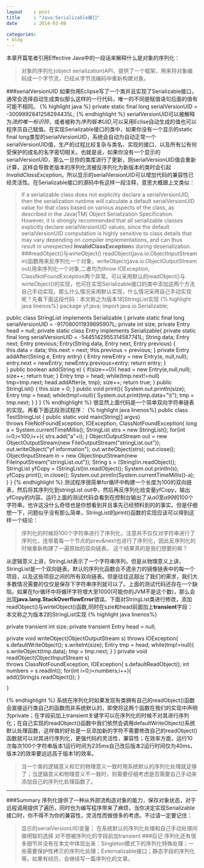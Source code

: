 ```yaml
---
layout    : post
title     : "Java:Serializable接口"
date      : 2014-03-08

categories:
- blog
---
```


本章开篇笔者引用Effective Java中的一段话来解释什么是对象的序列化：
>对象的序列化(object serialization)API，提供了一个框架，用来将对象编码成一个字节流，已经从字节流编码中重新构建对象。

###serialVersionUID
如果你用Eclipse写了一个类并且实现了Serializable接口，通常会选择自动生成类似那么这样的一行代码，唯一的不同是赋值语句后面的值有可能不相同。
{% highlight java %}
private static final long serialVersionUID = -3009892641258294435L;
{% endhighlight %}
serialVersionUID可以被解释为*流的唯一标识符*，或者被称为*序列版本UID*,可以采用Eclise自动生成的值也可以程序员自己赋值。在实现Serializable接口的类中，如果你没有一个显示的static final long类型的serialVersionUID，系统会自动为自动正常一个serialVersionUID值，生产的过程比较复杂与类名、实现的接口、以及所有公有何受保护的成名的名字密切相关。也就是说，如果你没有一个显示的serialVersionUID，那么一旦你的类库进行了更新，则serialVersionUID值会重新计算，这样会导致老版本的序列化流被反序列化为新版本的类时会引起*InvalidClassException*。所以显示的serialVersionUID可以增加代码的兼容性已经灵活性。在Serializable接口的源码中有这样一段注释，意思大概跟上文类似：
>If a serializable class does not explicitly declare a serialVersionUID, then
the serialization runtime will calculate a default serialVersionUID value
 for that class based on various aspects of the class, as described in the
Java(TM) Object Serialization Specification.  However, it is strongly
 recommended that all serializable classes explicitly declare
 serialVersionUID values, since the default serialVersionUID computation is
 highly sensitive to class details that may vary depending on compiler
implementations, and can thus result in unexpected **InvalidClassException**s during deserialization.
###readObject()与wirteObject()
readObject(java.io.ObjectInputStream in)函数用来反序列化一个对象，writeObject(java.io.ObjectOutputStream out)用来序列化一个对象,二者均为throw IOException, ClassNotFoundException两个异常。可以采用默认的readObject()与wirteObject()的实现，也可在实现Serializable接口的类中添加这两个方法自己手动实现。那么什么情况采用默认实现，什么情况采用自己手动实现呢？先看下面这段代码：本文称之为版本1的StringList实现
{% highlight java linenos%}
package yf.java;
import java.io.Serializable;

public class StringList implements Serializable {
	private static final long serialVersionUID = -917080011939695907L;
	private int size;
	private Entry head = null;
	private static class Entry implements Serializable{
		private static final long serialVersionUID = -5445142955314587741L;
		String data;
		Entry next;
		Entry previous;
		Entry(String data, Entry next, Entry previous) {
		    this.data = data;
		    this.next = next;
		    this.previous = previous;
		}
	    private Entry addAfter(String e, Entry entry) {
			Entry newEntry = new Entry(e, null,null);
			entry.next = newEntry;
			newEntry.previous=entry;
			return entry;
	    }	   
	}
	public boolean add(String e) { 
		if(size==0){
			head = new Entry(e,null,null);
			size++;
			return true;
		}
		Entry tmp = head;
		while(tmp.next!=null)
			tmp=tmp.next;
		head.addAfter(e, tmp);
		size++;
	    return true;
	}
	public StringList() {
		this.size = 0;
	}
	public void print(){
		System.out.println(size);
		Entry tmp = head;
		while(tmp!=null){
			System.out.print(tmp.data+"\t");
			tmp = tmp.next;
		}
	}
}
{% endhighlight %}
很显然上面代码是一个简单双向字符串链表的实现。再看下面这段测试程序：
{% highlight java linenos%}
public class TestStringList {
	public static void main(String[] argvs)       
			throws FileNotFoundException, IOException, ClassNotFoundException{
		long a = System.currentTimeMillis();
		StringList strs = new StringList();
		for(int i=0;i<100;i++){
			strs.add("a"+i);
		}
		ObjectOutputStream out = new ObjectOutputStream(new FileOutputStream("stringList.out"));
		out.writeObject("yf information");
		out.writeObject(strs);
		out.close();
		ObjectInputStream in = new ObjectInputStream(new FileInputStream("stringList.out"));
		String s = (String)in.readObject();
		StringList yfCopy = (StringList)in.readObject();
		System.out.println(s);
		yfCopy.print();
		in.close();
		System.out.println(System.currentTimeMillis()-a);
	}
}
{% endhighlight %}
测试程序很简单for循环中构建一个长度为100的双向链表，然后将其序列化到stringList.out中，然后再反序列化给变量yfCopy，输出yfCopy的内容。运行上面的测试代码会看到在控制台输出了从*a0*至*a99*的100个字符串。也许这没什么奇怪也是你想看到并且事先已经预料到的的事实。但是仔细想一下，问题似乎没有那么简单，StringList的print()函数的实现应该可以得到这样一个结论：
>序列化的时候将100个字符串进行了序列化，注意并不仅仅对字符串进行了序列化，连带着每一个节点的prev&next也进行了序列化，因此反序列化的时候重新构建了一遍原始的双向链表。
这个结果真的是我们想要的嘛？

从逻辑意义上讲，StringList表示了一个字符串序列。但是从物理意义上讲，StringList是一个双向链表。默认的序列化函数会不遗余力的镜像链表中的每一个项目，以及这些项目之间的所有双向链表。但是往往这超出了我们的需求，我们大多数情况需要的仅仅是保存下字符串序列就可以了。上面的测试代码还存在一个缺陷，如果在for循环中将循环字符增大至1000(可能你的JVM不是这个数)，那么会出现**java.lang.StackOverflowError**错误。下面对StringList类进行修改，添加readObject()与wirteObject()函数,同时在szie和head前面加上**transient**字段：本文称之为版本2的StringList实现
{% highlight java linenos%}

private transient int size;
private transient Entry head = null;


private void writeObject(ObjectOutputStream s) throws IOException{
		s.defaultWriteObject();
		s.writeInt(size);
		Entry tmp = head;
		while(tmp!=null){
			s.writeObject(tmp.data);
			tmp = tmp.next;
		}
	}
	private void readObject(ObjectInputStream s)     
				throws ClassNotFoundException, IOException{
		s.defaultReadObject();
		int numbers = s.readInt();
		for(int i=0;i<numbers;i++){
			add((String)s.readObject());
		}
		
	}
{% endhighlight %}
系统在序列化时如果发现有类拥有自己的readObject()函数会直接运行类自己的函数而非系统默认的，即使将这两个函数在我们的实现中声明为private；在字段前加上transient关键字可以在序列化的时候不对其进行序列化；在自己实现的readObject()函数中我们依然会调用defaultWriteObject()系统默认处理函数，这样做的好处是一旦添加新的字符不需要修改自己的readObject()函数就可以对其进行序列化，更强代码的灵活性，兼容性；在效率方面，运行10次每次100个字符串版本1运行时间为235ms自己改后版本2运行时间仅为40ms，版本2的效率要远远高于版本1的效率。

>当一个类的逻辑意义和它的物理意义一致时用系统默认的序列化处理就足够了；当逻辑意义和物理意义不一致时，则需要仔细考虑是否需要自己手动来添加自己的序列化处理函数了。
***
###Summary
序列化提供了一种从外部流构造对象的能力，保存对象状态，对于远程调用提供了遍历，同时也为编写程序带来了麻烦，当你决定实现Serializable接口时，你不得不为你的兼容性，灵活性而做很多的考虑。不过请一定要记住：
>显示的serialVersionUID变量；
>在系统默认的序列化处理和自己手动处理间做明智的选择
>对不想被序列化的字段前加transient
###后记
序列化还有很多细节并没有在本文中体现出来：Singleton模式下的序列化特殊处理；一些需要保护性拷贝的序列化处理；Externalizable接口；静态字段的序列化等。如果有经历，会继续写一篇序列化的文章。

